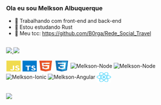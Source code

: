 ### Ola eu sou Melkson Albuquerque
- 🔭 Trabalhando com front-end and back-end
- 🌱 Estou estudando Rust
- 📖 Meu tcc: https://github.com/B0rga/Rede_Social_Travel

##

<div>
    <a href="https://beacons.ai/Melkson127">
        <img height="160em" src="https://github-readme-stats.vercel.app/api?username=Melkson127&show_icons=true&theme=dracula&include_all_commits=true&count_private=true"/>
        <img height="160em" src="https://github-readme-stats.vercel.app/api/top-langs/?username=Melkson127&layout=compact&langs_count=7&theme=dracula"/>
     </a>
</div>
<div style="display: inline_block"><br>
    <img align="center" alt="Melkson-Js" height="30" width="40" src="https://raw.githubusercontent.com/devicons/devicon/master/icons/javascript/javascript-plain.svg">
    <img align="center" alt="Melkson-Ts" height="30" width="40" src="https://raw.githubusercontent.com/devicons/devicon/master/icons/typescript/typescript-plain.svg">
    <img align="center" alt="Melkson-HTML" height="30" width="40" src="https://raw.githubusercontent.com/devicons/devicon/master/icons/html5/html5-original.svg">
    <img align="center" alt="Melkson-CSS" height="30" width="40" src="https://raw.githubusercontent.com/devicons/devicon/master/icons/css3/css3-original.svg">
    <img align="center" alt="Melkson-Node" height="30" width="40" src="https://cdn.jsdelivr.net/gh/devicons/devicon/icons/nodejs/nodejs-original.svg" />
    <img align="center" alt="Melkson-Node" height="30" width="40" src="https://cdn.jsdelivr.net/gh/devicons/devicon/icons/php/php-original.svg" />
    <img align="center" alt="Melkson-Ionic" height="30" width="40" src="https://cdn.jsdelivr.net/gh/devicons/devicon/icons/ionic/ionic-original.svg" />
    <img align="center" alt="Melkson-Angular" height="30" width="40" src="https://cdn.jsdelivr.net/gh/devicons/devicon/icons/angularjs/angularjs-plain.svg">
    <img align="center" alt="Melkson-React" height="30" width="40" src="https://raw.githubusercontent.com/devicons/devicon/master/icons/react/react-original.svg">
   
</div>

##
   <a href="https://www.linkedin.com/in/melkson-albuquerque-168331209/" target="_blank"><img src="https://img.shields.io/badge/-LinkedIn-%230077B5?style=for-the-badge&logo=linkedin&logoColor=white" target="_blank"></a> 
<!--
**Melkson127/Melkson127** is a ✨ _special_ ✨ repository because its `README.md` (this file) appears on your GitHub profile.

Here are some ideas to get you started:

 ...
- 🌱 Rust
- 👯 I’m looking to collaborate on ...
- 🤔 I’m looking for help with ...
- 💬 Ask me about ...
- 📫 How to reach me: ...
- 😄 Pronouns: ...
- ⚡ Fun fact: ...
-->
